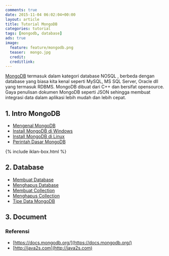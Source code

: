 ```yaml
---
comments: true
date: 2015-11-04 06:02:04+00:00
layout: article
title: Tutorial MongoDB
categories: tutorial
tags: [mongodb, database]
ads: true
image:
  feature: feature/mongodb.png
  teaser:  mongo.jpg
  credit:
  creditlink: 
---
```


[MongoDB](https://www.mongodb.org/) termasuk dalam kategori database NOSQL , berbeda dengan database yang biasa kita kenal seperti MySQL, MS SQL Server, Oracle dll yang termasuk RDBMS. MongoDB dibuat dari C++ dan bersifat opensource. Gaya penulisan dokumen MongoDB seperti JSON sehingga membuat integrasi data dalam aplikasi lebih mudah dan lebih cepat.

## 1. Intro MongoDB

* [Mengenal MongoDB](/mengenal-mongodb/)
* [Install MongoDB di Windows](/cara-install-mongodb-windows/)
* [Install MongoDB di Linux](/cara-install-mongodb-di-linux/)
* [Perintah Dasar MongoDB](/perintah-dasar-mongodb/)

{% include iklan-box.html %}

## 2. Database

* [Membuat Database](/membuat-database-mongodb/)
* [Menghapus Database](/menghapus-database-mongodb/)
* [Membuat Collection](/membuat-collection-mongodb/)
* [Menghapus Collection](/menghapus-collection-mongodb/)
* [Tipe Data MongoDB](/tipe-data-mongodb/)

## 3. Document

### Referensi
* [https://docs.mongodb.org/](https://docs.mongodb.org/)
* [http://java2s.com](http://java2s.com)
